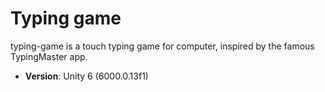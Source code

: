 # Typing game

typing-game is a touch typing game for computer, inspired by the famous TypingMaster app.

- **Version**: Unity 6 (6000.0.13f1)
